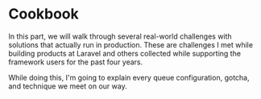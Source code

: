 # Cookbook

In this part, we will walk through several real-world challenges with solutions that actually run in production. These are challenges I met while building products at Laravel and others collected while supporting the framework users for the past four years.

While doing this, I'm going to explain every queue configuration, gotcha, and technique we meet on our way.
